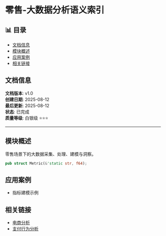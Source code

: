 ﻿# 零售-大数据分析语义索引


## 📊 目录

- [文档信息](#文档信息)
- [模块概述](#模块概述)
- [应用案例](#应用案例)
- [相关链接](#相关链接)


## 文档信息

**文档版本**: v1.0  
**创建日期**: 2025-08-12  
**最后更新**: 2025-08-12  
**状态**: 已完成  
**质量等级**: 白银级 ⭐⭐⭐

---

## 模块概述

零售场景下的大数据采集、处理、建模与洞察。

```rust
pub struct Metric(&'static str, f64);
```

## 应用案例

- 指标建模示例

## 相关链接

- [电商分析](../04_analytics/00_index.md)
- [支付行为分析](../07_fintech/01_payment_systems/01_ecommerce/00_index.md)
